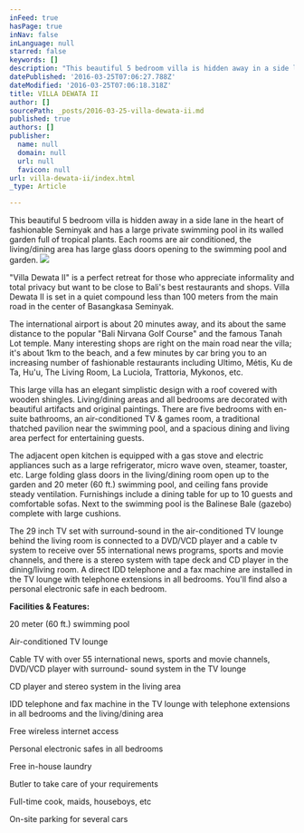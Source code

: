 ```yaml
---
inFeed: true
hasPage: true
inNav: false
inLanguage: null
starred: false
keywords: []
description: "This beautiful 5 bedroom villa is hidden away in a side lane in the heart of fashionable Seminyak and has a large private swimming pool in its walled garden full of tropical plants. Each rooms are air conditioned, the living/dining area has large glass doors opening to the swimming pool and garden.\_"
datePublished: '2016-03-25T07:06:27.788Z'
dateModified: '2016-03-25T07:06:18.318Z'
title: VILLA DEWATA II
author: []
sourcePath: _posts/2016-03-25-villa-dewata-ii.md
published: true
authors: []
publisher:
  name: null
  domain: null
  url: null
  favicon: null
url: villa-dewata-ii/index.html
_type: Article

---
```

This beautiful 5 bedroom villa is hidden away in a side lane in the heart of fashionable Seminyak and has a large private swimming pool in its walled garden full of tropical plants. Each rooms are air conditioned, the living/dining area has large glass doors opening to the swimming pool and garden. ![](https://the-grid-user-content.s3-us-west-2.amazonaws.com/a0d77d1a-dd87-4a07-a974-2172e5298bfd.jpg)

"Villa Dewata II" is a perfect retreat for those who appreciate informality and total privacy but want to be close to Bali's best restaurants and shops. Villa Dewata II is set in a quiet compound less than 100 meters from the main road in the center of Basangkasa Seminyak. 

The international airport is about 20 minutes away, and its about the same distance to the popular "Bali Nirvana Golf Course" and the famous Tanah Lot temple. Many interesting shops are right on the main road near the villa; it's about 1km to the beach, and a few minutes by car bring you to an increasing number of fashionable restaurants including Ultimo, Métis, Ku de Ta, Hu'u, The Living Room, La Luciola, Trattoria, Mykonos, etc.

This large villa has an elegant simplistic design with a roof covered with wooden shingles. Living/dining areas and all bedrooms are decorated with beautiful artifacts and original paintings. There are five bedrooms with en-suite bathrooms, an air-conditioned TV & games room, a traditional thatched pavilion near the swimming pool, and a spacious dining and living area perfect for entertaining guests.

The adjacent open kitchen is equipped with a gas stove and electric appliances such as a large refrigerator, micro wave oven, steamer, toaster, etc. Large folding glass doors in the living/dining room open up to the garden and 20 meter (60 ft.) swimming pool, and ceiling fans provide steady ventilation. Furnishings include a dining table for up to 10 guests and comfortable sofas. Next to the swimming pool is the Balinese Bale (gazebo) complete with large cushions.

The 29 inch TV set with surround-sound in the air-conditioned TV lounge behind the living room is connected to a DVD/VCD player and a cable tv system to receive over 55 international news programs, sports and movie channels, and there is a stereo system with tape deck and CD player in the dining/living room. A direct IDD telephone and a fax machine are installed in the TV lounge with telephone extensions in all bedrooms. You'll find also a personal electronic safe in each bedroom.

**Facilities & Features:**

20 meter (60 ft.) swimming pool

Air-conditioned TV lounge

Cable TV with over 55 international news, sports and movie channels, DVD/VCD player with surround- sound system in the TV lounge

CD player and stereo system in the living area

IDD telephone and fax machine in the TV lounge with telephone extensions in all bedrooms and the living/dining area

Free wireless internet access

Personal electronic safes in all bedrooms

Free in-house laundry

Butler to take care of your requirements

Full-time cook, maids, houseboys, etc

On-site parking for several cars